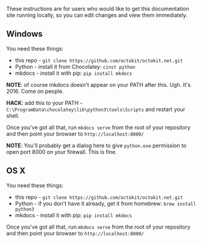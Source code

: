 These instructions are for users who would like to get this documentation site running locally,
so you can edit changes and view them immediately.

## Windows

You need these things:

 - this repo - `git clone https://github.com/octokit/octokit.net.git`
 - Python - install it from Chocolatey: `cinst python`
 - mkdocs - install it with pip: `pip install mkdocs`

**NOTE**: of course mkdocs doesn't appear on your PATH after this. Ugh. It's 2016. Come on people.

**HACK**: add this to your PATH - `C:\ProgramData\chocolatey\lib\python3\tools\Scripts` and restart your shell.

Once you've got all that, run `mkdocs serve` from the root of your repository and then point your browser
to `http://localhost:8000/`

**NOTE**:  You'll probably get a dialog here to give `python.exe` permission to open port 8000 on your firewall. This is fine.

## OS X

You need these things:

 - this repo - `git clone https://github.com/octokit/octokit.net.git`
 - Python - if you don't have it already, get it from homebrew: `brew install python3`
 - mkdocs - install it with pip: `pip install mkdocs`

Once you've got all that, run `mkdocs serve` from the root of your repository and then point your browser
to `http://localhost:8000/`
